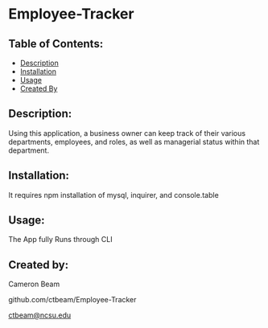 # Employee-Tracker

## Table of Contents:

- [Description](#description)
- [Installation](#installation)
- [Usage](#usage)
- [Created By](#created-by)

## Description:

Using this application, a business owner can keep track of their various departments, employees, and roles, as well as managerial status within that department.

## Installation:

It requires npm installation of mysql, inquirer, and console.table

## Usage:

The App fully Runs through CLI

## Created by:

Cameron Beam

github.com/ctbeam/Employee-Tracker

ctbeam@ncsu.edu
